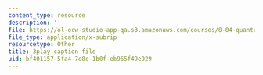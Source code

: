 ```yaml
---
content_type: resource
description: ''
file: https://ol-ocw-studio-app-qa.s3.amazonaws.com/courses/8-04-quantum-physics-i-spring-2016/bf4011575fa47e8c1b0feb965f49e929_fWCGM2auQPs.srt
file_type: application/x-subrip
resourcetype: Other
title: 3play caption file
uid: bf401157-5fa4-7e8c-1b0f-eb965f49e929
---
```

